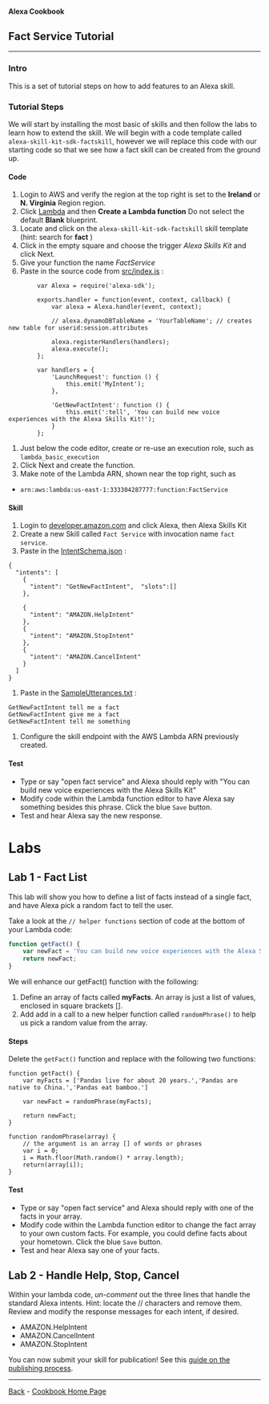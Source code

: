 #### Alexa Cookbook
## Fact Service Tutorial <a id="title"></a>
<hr />

### Intro <a id="intro"></a>

 This is a set of tutorial steps on how to add features to an Alexa skill.


### Tutorial Steps
 We will start by installing the most basic of skills and then follow the labs to learn how to extend the skill.
 We will begin with a code template called ```alexa-skill-kit-sdk-factskill```,
 however we will replace this code with our starting code so that we see how a fact skill can be created from the ground up.


#### Code
1. Login to AWS and verify the region at the top right is set to the **Ireland** or **N. Virginia** Region region.
1. Click [Lambda](https://console.aws.amazon.com/lambda/home) and then **Create a Lambda function**  Do not select the default **Blank** blueprint.
1. Locate and click on the ```alexa-skill-kit-sdk-factskill``` skill template (hint: search for **fact** )
1. Click in the empty square and choose the trigger *Alexa Skills Kit* and click Next.
1. Give your function the name *FactService*
1. Paste in the source code from [src/index.js](./src/index.js) :

```
        var Alexa = require('alexa-sdk');

        exports.handler = function(event, context, callback) {
            var alexa = Alexa.handler(event, context);

            // alexa.dynamoDBTableName = 'YourTableName'; // creates new table for userid:session.attributes

            alexa.registerHandlers(handlers);
            alexa.execute();
        };

        var handlers = {
            'LaunchRequest': function () {
                this.emit('MyIntent');
            },

            'GetNewFactIntent': function () {
                this.emit(':tell', 'You can build new voice experiences with the Alexa Skills Kit!');
            }
        };
```

1. Just below the code editor, create or re-use an execution role, such as ```lambda_basic_execution```
1. Click Next and create the function.
1. Make note of the Lambda ARN, shown near the top right, such as
 *  ``` arn:aws:lambda:us-east-1:333304287777:function:FactService ```


#### Skill
1. Login to [developer.amazon.com](https://developer.amazon.com) and click Alexa, then Alexa Skills Kit
1. Create a new Skill called ```Fact Service``` with invocation name ```fact service```.
1. Paste in the [IntentSchema.json](./speechAssets/IntentSchema.json) :

```
{
  "intents": [
    {
      "intent": "GetNewFactIntent",  "slots":[]
    },

    {
      "intent": "AMAZON.HelpIntent"
    },
    {
      "intent": "AMAZON.StopIntent"
    },
    {
      "intent": "AMAZON.CancelIntent"
    }
  ]
}

```

1. Paste in the [SampleUtterances.txt](speechAssets/SampleUtterances.txt) :

```
GetNewFactIntent tell me a fact
GetNewFactIntent give me a fact
GetNewFactIntent tell me something
```

1. Configure the skill endpoint with the AWS Lambda ARN previously created.

#### Test
* Type or say "open fact service" and Alexa should reply with "You can build new voice experiences with the Alexa Skills Kit"
* Modify code within the Lambda function editor to have Alexa say something besides this phrase.  Click the blue ```Save``` button.
* Test and hear Alexa say the new response.


# Labs <a id="labs"></a>

## Lab 1 - Fact List

This lab will show you how to define a list of facts instead of a single fact, and have Alexa pick a random fact to tell the user.

Take a look at the ```// helper functions``` section of code at the bottom of your Lambda code:

```javascript
function getFact() {
    var newFact = 'You can build new voice experiences with the Alexa Skills Kit';
    return newFact;
}

```

We will enhance our getFact() function with the following:
1. Define an array of facts called **myFacts**.  An array is just a list of values, enclosed in square brackets [].
1. Add add in a call to a new helper function called ```randomPhrase()``` to help us pick a random value from the array.

#### Steps

Delete the ```getFact()``` function and replace with the following two functions:

```
function getFact() {
    var myFacts = ['Pandas live for about 20 years.','Pandas are native to China.','Pandas eat bamboo.']

    var newFact = randomPhrase(myFacts);

    return newFact;
}

function randomPhrase(array) {
    // the argument is an array [] of words or phrases
    var i = 0;
    i = Math.floor(Math.random() * array.length);
    return(array[i]);
}
```

#### Test
* Type or say "open fact service" and Alexa should reply with one of the facts in your array.
* Modify code within the Lambda function editor to change the fact array to your own custom facts.  For example, you could define facts about your hometown.  Click the blue ```Save``` button.
* Test and hear Alexa say one of your facts.

## Lab 2 - Handle Help, Stop, Cancel

Within your lambda code, *un-comment* out the three lines that handle the standard Alexa intents.
Hint: locate the // characters and remove them.
Review and modify the response messages for each intent, if desired.

* AMAZON.HelpIntent
* AMAZON.CancelIntent
* AMAZON.StopIntent

You can now submit your skill for publication!  See this [guide on the publishing process](https://developer.amazon.com/public/solutions/alexa/alexa-skills-kit/docs/publishing-an-alexa-skill).

 <hr/>

[Back](../../README.md#title) - [Cookbook Home Page](../../README.md#title)

